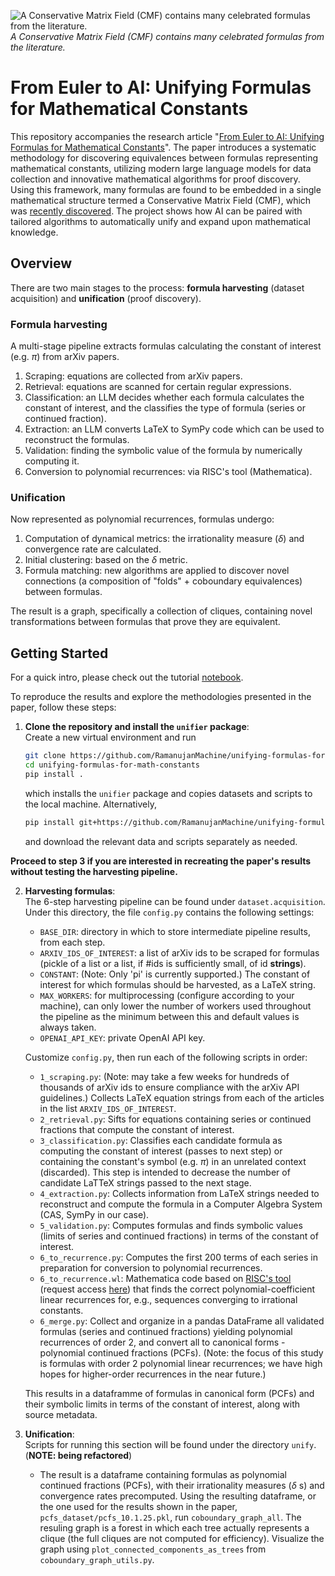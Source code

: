 ![A Conservative Matrix Field (CMF) contains many celebrated formulas from the literature.](image.png)
*A Conservative Matrix Field (CMF) contains many celebrated formulas from the literature.*

# From Euler to AI: Unifying Formulas for Mathematical Constants

This repository accompanies the research article "[From Euler to AI: Unifying Formulas for Mathematical Constants](https://arxiv.org/abs/2502.17533)".
The paper introduces a systematic methodology for discovering equivalences between formulas representing mathematical constants,
utilizing modern large language models for data collection and innovative mathematical algorithms for proof discovery.
Using this framework, many formulas are found to be embedded in a single mathematical structure termed a Conservative Matrix Field (CMF), which was [recently discovered](https://www.pnas.org/doi/10.1073/pnas.2321440121).
The project shows how AI can be paired with tailored algorithms to automatically unify and expand upon mathematical knowledge.

## Overview

There are two main stages to the process: **formula harvesting** (dataset acquisition) and **unification** (proof discovery).

### Formula harvesting

A multi-stage pipeline extracts formulas calculating the constant of interest (e.g. $\pi$) from arXiv papers.

1. Scraping: equations are collected from arXiv papers.
2. Retrieval: equations are scanned for certain regular expressions.
3. Classification: an LLM decides whether each formula calculates the constant of interest, and the classifies the type of formula (series or continued fraction).
4. Extraction: an LLM converts LaTeX to SymPy code which can be used to reconstruct the formulas.
5. Validation: finding the symbolic value of the formula by numerically computing it.
6. Conversion to polynomial recurrences: via RISC's tool (Mathematica).

### Unification

Now represented as polynomial recurrences, formulas undergo:  
1. Computation of dynamical metrics: the irrationality measure ($\delta$) and convergence rate are calculated.
2. Initial clustering: based on the $\delta$ metric.
3. Formula matching: new algorithms are applied to discover novel connections (a composition of "folds" + coboundary equivalences) between formulas.

The result is a graph, specifically a collection of cliques, containing novel transformations between formulas that prove they are equivalent.

## Getting Started

For a quick intro, please check out the tutorial [notebook](https://colab.research.google.com/drive/13EC9hwEhoA_xvEu_7p_9wbIl2QjDknqC?authuser=1#scrollTo=Jh-CDhaF0twQ).

To reproduce the results and explore the methodologies presented in the paper, follow these steps:

1. **Clone the repository and install the `unifier` package**:  
   Create a new virtual environment and run
   ```bash
   git clone https://github.com/RamanujanMachine/unifying-formulas-for-math-constants.git
   cd unifying-formulas-for-math-constants
   pip install .
   ```

   which installs the `unifier` package and copies datasets and scripts to the local machine. Alternatively,  

   ```bash
   pip install git+https://github.com/RamanujanMachine/unifying-formulas-for-math-constants.git
   ```
   and download the relevant data and scripts separately as needed.

**Proceed to step 3 if you are interested in recreating the paper's results without testing the harvesting pipeline.**

2. **Harvesting formulas**:  
   The 6-step harvesting pipeline can be found under `dataset.acquisition`.  
   Under this directory, the file `config.py` contains the following settings:
   - `BASE_DIR`: directory in which to store intermediate pipeline results, from each step.
   - `ARXIV_IDS_OF_INTEREST`: a list of arXiv ids to be scraped for formulas (pickle of a list or a list, if #ids is sufficiently small, of id **strings**).  
   - `CONSTANT`: (Note: Only 'pi' is currently supported.) The constant of interest for which formulas should be harvested, as a LaTeX string. 
   - `MAX_WORKERS`: for multiprocessing (configure according to your machine), can only lower the number of workers used throughout the pipeline as the minimum between this and default values is always taken.
   - `OPENAI_API_KEY`: private OpenAI API key.

   Customize `config.py`, then run each of the following scripts in order:
   - `1_scraping.py`: (Note: may take a few weeks for hundreds of thousands of arXiv ids to ensure compliance with the arXiv API guidelines.) Collects LaTeX equation strings from each of the articles in the list `ARXIV_IDS_OF_INTEREST`.  
   - `2_retrieval.py`: Sifts for equations containing series or continued fractions that compute the constant of interest.
   - `3_classification.py`: Classifies each candidate formula as computing the constant of interest (passes to next step) or containing the constant's symbol (e.g. $\pi$) in an unrelated context (discarded). This step is intended to decrease the number of candidate LaTTeX strings passed to the next stage.  
   - `4_extraction.py`: Collects information from LaTeX strings needed to reconstruct and compute the formula in a Computer Algebra System (CAS, SymPy in our case).
   - `5_validation.py`: Computes formulas and finds symbolic values (limits of series and continued fractions) in terms of the constant of interest.
   - `6_to_recurrence.py`: Computes the first 200 terms of each series in preparation for conversion to polynomial recurrences.
   - `6_to_recurrence.wl`: Mathematica code based on [RISC's tool](https://risc.jku.at/sw/guess/) (request access [here](https://www3.risc.jku.at/research/combinat/software/ergosum/installation.html#download)) that finds the correct polynomial-coefficient linear recurrences for, e.g., sequences converging to irrational constants.
   - `6_merge.py`: Collect and organize in a pandas DataFrame all validated formulas (series and continued fractions) yielding polynomial recurrences of order 2, and convert all to canonical forms - polynomial continued fractions (PCFs). (Note: the focus of this study is formulas with order 2 polynomial linear recurrences; we have high hopes for higher-order recurrences in the near future.)  

   This results in a dataframme of formulas in canonical form (PCFs) and their symbolic limits in terms of the constant of interest, along with source metadata.  

3. **Unification**:  
   Scripts for running this section will be found under the directory `unify`. (**NOTE: being refactored**)  
    - The result is a dataframe containing formulas as polynomial continued fractions (PCFs), with their irrationality measures ($\delta$ s) and convergence rates precomputed.
   Using the resulting dataframe, or the one used for the results shown in the paper, `pcfs_dataset/pcfs_10.1.25.pkl`, run `coboundary_graph_all`.
   The resuling graph is a forest in which each tree actually represents a clique (the full cliques are not computed for efficiency).
   Visualize the graph using `plot_connected_components_as_trees` from `coboundary_graph_utils.py`.
   

